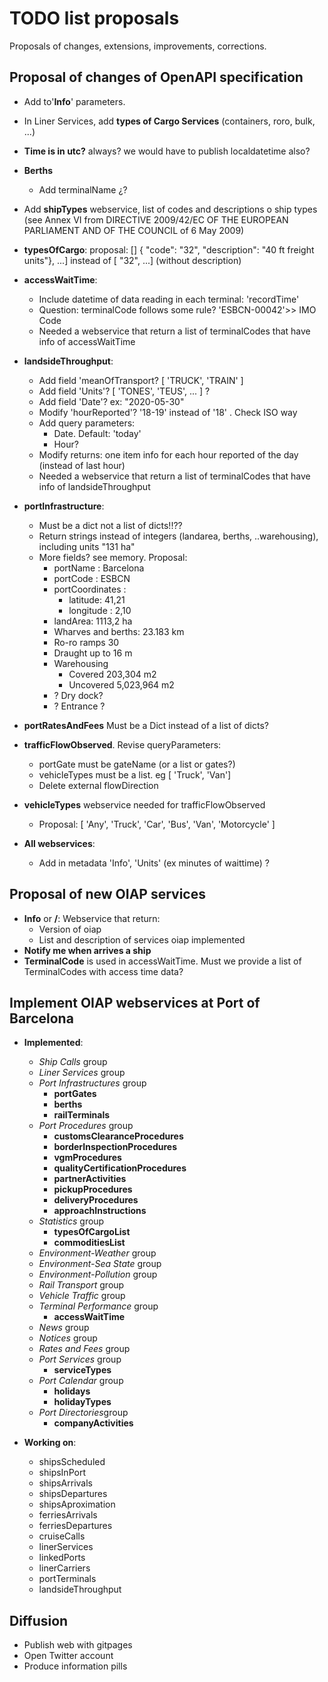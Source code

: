 # TODO list proposals

Proposals of changes, extensions, improvements, corrections.

## Proposal of changes of OpenAPI specification

- Add to'**Info**'  parameters.
- In Liner Services, add **types of Cargo Services** (containers, roro, bulk, ...)
- **Time is in utc?** always? we would have to publish localdatetime also?
- **Berths**
  - Add terminalName ¿?
- Add **shipTypes** webservice, list of codes and descriptions o ship types (see Annex VI from DIRECTIVE 2009/42/EC OF THE EUROPEAN PARLIAMENT AND OF THE COUNCIL of 6 May 2009)
- **typesOfCargo**: proposal: [] { "code": "32", "description": "40 ft freight units"}, ...] instead of 	[ "32", ...] (without description)
- **accessWaitTime**:
  - Include datetime of data reading in each terminal: 'recordTime'
  - Question: terminalCode follows some rule? 'ESBCN-00042'>> IMO Code
  - Needed a webservice that return a list of terminalCodes that have info of accessWaitTime

- **landsideThroughput**:
  - Add field 'meanOfTransport? [ 'TRUCK', 'TRAIN' ]
  - Add field 'Units'?  [ 'TONES', 'TEUS', ... ] ?
  - Add field 'Date'? ex: "2020-05-30"
  - Modify 'hourReported'? '18-19' instead of '18' . Check ISO way
  - Add query parameters:
    - Date. Default: 'today'
    - Hour?
  - Modify returns: one item info for each hour reported of the day (instead of last hour)
  - Needed a webservice that return a list of terminalCodes that have info of landsideThroughput

- **portInfrastructure**: 
  - Must be a dict not a list of dicts!!??
  - Return strings instead of integers (landarea, berths, ..warehousing), including units "131 ha"
  - More fields? see memory. Proposal:
    - portName : Barcelona
    - portCode : ESBCN
    - portCoordinates :
      - latitude: 41,21
      - longitude : 2,10
    - landArea: 1113,2 ha
    - Wharves and berths: 23.183 km
    - Ro-ro ramps 30
    - Draught up to 16 m
    - Warehousing
      - Covered 203,304 m2
      - Uncovered 5,023,964 m2
    - ? Dry dock?
    - ? Entrance ?

- **portRatesAndFees** Must be a Dict instead of a list of dicts?
- **trafficFlowObserved**. Revise queryParameters:
  - portGate must be gateName (or a list or gates?)
  - vehicleTypes must be a list. eg [ 'Truck', 'Van']
  - Delete external flowDirection
- **vehicleTypes** webservice needed for trafficFlowObserved
  - Proposal: [ 'Any', 'Truck', 'Car', 'Bus', 'Van', 'Motorcycle' ]
- **All webservices**:
  - Add in metadata 'Info', 'Units' (ex minutes of waittime) ?

## Proposal of new OIAP services
- **Info** or **/**: Webservice that return:
  - Version of oiap
  - List and description of services oiap implemented
- **Notify me when arrives a ship**
- **TerminalCode** is used in accessWaitTime. Must we provide a list of TerminalCodes with access time data?

## Implement OIAP webservices at Port of Barcelona

- **Implemented**:
  - *Ship Calls* group
  - *Liner Services* group
  - *Port Infrastructures* group
    - **portGates**
    - **berths**
    - **railTerminals**
  - *Port Procedures* group
    - **customsClearanceProcedures**
    - **borderInspectionProcedures**
    - **vgmProcedures**
    - **qualityCertificationProcedures**
    - **partnerActivities**
    - **pickupProcedures**
    - **deliveryProcedures**
    - **approachInstructions**
  - *Statistics* group
    - **typesOfCargoList**
    - **commoditiesList**
  - *Environment-Weather* group
  - *Environment-Sea State* group
  - *Environment-Pollution* group
  - *Rail Transport* group
  - *Vehicle Traffic* group
  - *Terminal Performance* group
    - **accessWaitTime**
  - *News* group
  - *Notices* group
  - *Rates and Fees* group
  - *Port Services* group
    - **serviceTypes**
  - *Port Calendar* group
    - **holidays**
    - **holidayTypes**
  - *Port Directories*group
    - **companyActivities**
  
- **Working on**:
  - shipsScheduled
  - shipsInPort
  - shipsArrivals
  - shipsDepartures
  - shipsAproximation
  - ferriesArrivals
  - ferriesDepartures
  - cruiseCalls
  - linerServices
  - linkedPorts
  - linerCarriers
  - portTerminals
  - landsideThroughput

## Diffusion

- Publish web with gitpages
- Open Twitter account
- Produce information pills
